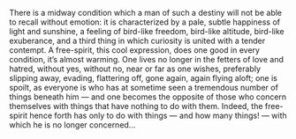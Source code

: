 There is a midway condition which a man of such a destiny will not be able to recall without emotion: it is characterized by a pale, subtle happiness of light and sunshine, a feeling of bird-like freedom, bird-like altitude, bird-like exuberance, and a third thing in which curiosity is united with a tender contempt. A free-spirit, this cool expression, does one good in every condition, it’s almost warming. One lives no longer in the fetters of love and hatred, without yes, without no, near or far as one wishes, preferably slipping away, evading, flattering off, gone again, again flying aloft; one is spoilt, as everyone is who has at sometime seen a tremendous number of things beneath him — and one becomes the opposite of those who concern themselves with things that have nothing to do with them. Indeed, the free-spirit hence forth has only to do with things — and how many things! — with which he is no longer concerned... 
